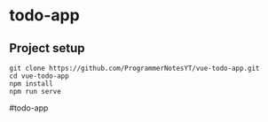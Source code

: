 # todo-app

## Project setup
```
git clone https://github.com/ProgrammerNotesYT/vue-todo-app.git
cd vue-todo-app
npm install
npm run serve
```

# t o d o - a p p  
 